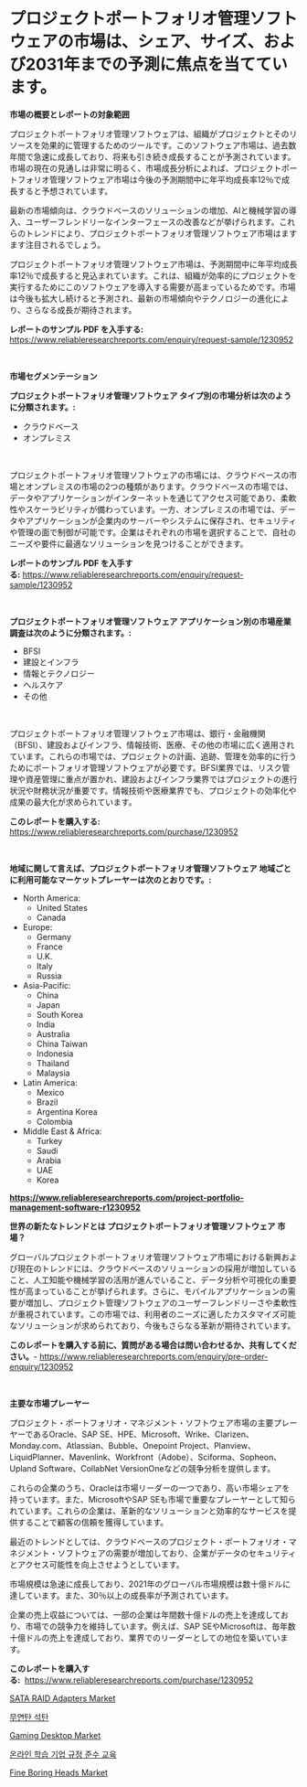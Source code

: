 <p><h1>プロジェクトポートフォリオ管理ソフトウェアの市場は、シェア、サイズ、および2031年までの予測に焦点を当てています。</h1></p><p><strong>市場の概要とレポートの対象範囲</strong></p>
<p><p>プロジェクトポートフォリオ管理ソフトウェアは、組織がプロジェクトとそのリソースを効果的に管理するためのツールです。このソフトウェア市場は、過去数年間で急速に成長しており、将来も引き続き成長することが予測されています。市場の現在の見通しは非常に明るく、市場成長分析によれば、プロジェクトポートフォリオ管理ソフトウェア市場は今後の予測期間中に年平均成長率12％で成長すると予想されています。</p><p>最新の市場傾向は、クラウドベースのソリューションの増加、AIと機械学習の導入、ユーザーフレンドリーなインターフェースの改善などが挙げられます。これらのトレンドにより、プロジェクトポートフォリオ管理ソフトウェア市場はますます注目されるでしょう。</p><p>プロジェクトポートフォリオ管理ソフトウェア市場は、予測期間中に年平均成長率12％で成長すると見込まれています。これは、組織が効率的にプロジェクトを実行するためにこのソフトウェアを導入する需要が高まっているためです。市場は今後も拡大し続けると予測され、最新の市場傾向やテクノロジーの進化により、さらなる成長が期待されます。</p></p>
<p><strong>レポートのサンプル PDF を入手する:</strong> <a href="https://www.reliableresearchreports.com/enquiry/request-sample/1230952">https://www.reliableresearchreports.com/enquiry/request-sample/1230952</a></p>
<p>&nbsp;</p>
<p><strong>市場セグメンテーション</strong></p>
<p><strong>プロジェクトポートフォリオ管理ソフトウェア タイプ別の市場分析は次のように分類されます。:</strong></p>
<p><ul><li>クラウドベース</li><li>オンプレミス</li></ul></p>
<p>&nbsp;</p>
<p><p>プロジェクトポートフォリオ管理ソフトウェアの市場には、クラウドベースの市場とオンプレミスの市場の2つの種類があります。クラウドベースの市場では、データやアプリケーションがインターネットを通じてアクセス可能であり、柔軟性やスケーラビリティが備わっています。一方、オンプレミスの市場では、データやアプリケーションが企業内のサーバーやシステムに保存され、セキュリティや管理の面で制御が可能です。企業はそれぞれの市場を選択することで、自社のニーズや要件に最適なソリューションを見つけることができます。</p></p>
<p><strong>レポートのサンプル PDF を入手する:</strong>&nbsp;<a href="https://www.reliableresearchreports.com/enquiry/request-sample/1230952">https://www.reliableresearchreports.com/enquiry/request-sample/1230952</a></p>
<p>&nbsp;</p>
<p><strong> プロジェクトポートフォリオ管理ソフトウェア アプリケーション別の市場産業調査は次のように分類されます。:</strong></p>
<p><ul><li>BFSI</li><li>建設とインフラ</li><li>情報とテクノロジー</li><li>ヘルスケア</li><li>その他</li></ul></p>
<p>&nbsp;</p>
<p><p>プロジェクトポートフォリオ管理ソフトウェア市場は、銀行・金融機関（BFSI）、建設およびインフラ、情報技術、医療、その他の市場に広く適用されています。これらの市場では、プロジェクトの計画、追跡、管理を効率的に行うためにポートフォリオ管理ソフトウェアが必要です。BFSI業界では、リスク管理や資産管理に重点が置かれ、建設およびインフラ業界ではプロジェクトの進行状況や財務状況が重要です。情報技術や医療業界でも、プロジェクトの効率化や成果の最大化が求められています。</p></p>
<p><strong>このレポートを購入する:</strong>&nbsp; <a href="https://www.reliableresearchreports.com/purchase/1230952">https://www.reliableresearchreports.com/purchase/1230952</a></p>
<p>&nbsp;</p>
<p><strong>地域に関して言えば、プロジェクトポートフォリオ管理ソフトウェア 地域ごとに利用可能なマーケットプレーヤーは次のとおりです。:</strong></p>
<p><ul>
    <li>
        North America:
        <ul>
            <li>United States</li>
            <li>Canada</li>
        </ul>
    </li>
    <li>
        Europe:
        <ul>
            <li>Germany</li>
            <li>France</li>
            <li>U.K.</li>
            <li>Italy</li>
            <li>Russia</li>
        </ul>
    </li>
    <li>
        Asia-Pacific:
        <ul>
            <li>China</li>
            <li>Japan</li>
            <li>South Korea</li>
            <li>India</li>
            <li>Australia</li>
            <li>China Taiwan</li>
            <li>Indonesia</li>
            <li>Thailand</li>
            <li>Malaysia</li>
        </ul>
    </li>
    <li>
        Latin America:
        <ul>
            <li>Mexico</li>
            <li>Brazil</li>
            <li>Argentina Korea</li>
            <li>Colombia</li>
        </ul>
    </li>
    <li>
        Middle East & Africa:
        <ul>
            <li>Turkey</li>
            <li>Saudi</li>
            <li>Arabia</li>
            <li>UAE</li>
            <li>Korea</li>
        </ul>
    </li>
    </ul></p>
<p><strong><a href="https://www.reliableresearchreports.com/project-portfolio-management-software-r1230952">https://www.reliableresearchreports.com/project-portfolio-management-software-r1230952</a></strong>&nbsp;</p>
<p><strong>世界の新たなトレンドとは プロジェクトポートフォリオ管理ソフトウェア 市場？</strong></p>
<p><p>グローバルプロジェクトポートフォリオ管理ソフトウェア市場における新興および現在のトレンドには、クラウドベースのソリューションの採用が増加していること、人工知能や機械学習の活用が進んでいること、データ分析や可視化の重要性が高まっていることが挙げられます。さらに、モバイルアプリケーションの需要が増加し、プロジェクト管理ソフトウェアのユーザーフレンドリーさや柔軟性が重視されています。この市場では、利用者のニーズに適したカスタマイズ可能なソリューションが求められており、今後もさらなる革新が期待されています。</p></p>
<p><strong>このレポートを購入する前に、質問がある場合は問い合わせるか、共有してください。</strong>- <a href="https://www.reliableresearchreports.com/enquiry/pre-order-enquiry/1230952">https://www.reliableresearchreports.com/enquiry/pre-order-enquiry/1230952</a></p>
<p>&nbsp;</p>
<p><strong>主要な市場プレーヤー</strong></p>
<p><p>プロジェクト・ポートフォリオ・マネジメント・ソフトウェア市場の主要プレーヤーであるOracle、SAP SE、HPE、Microsoft、Wrike、Clarizen、Monday.com、Atlassian、Bubble、Onepoint Project、Planview、LiquidPlanner、Mavenlink、Workfront（Adobe）、Sciforma、Sopheon、Upland Software、CollabNet VersionOneなどの競争分析を提供します。</p><p>これらの企業のうち、Oracleは市場リーダーの一つであり、高い市場シェアを持っています。また、MicrosoftやSAP SEも市場で重要なプレーヤーとして知られています。これらの企業は、革新的なソリューションと効率的なサービスを提供することで顧客の信頼を獲得しています。</p><p>最近のトレンドとしては、クラウドベースのプロジェクト・ポートフォリオ・マネジメント・ソフトウェアの需要が増加しており、企業がデータのセキュリティとアクセス可能性を向上させようとしています。</p><p>市場規模は急速に成長しており、2021年のグローバル市場規模は数十億ドルに達しています。また、30％以上の成長率が予測されています。</p><p>企業の売上収益については、一部の企業は年間数十億ドルの売上を達成しており、市場での競争力を維持しています。例えば、SAP SEやMicrosoftは、毎年数十億ドルの売上を達成しており、業界でのリーダーとしての地位を築いています。</p></p>
<p><strong>このレポートを購入する:</strong>&nbsp;&nbsp;<a href="https://www.reliableresearchreports.com/purchase/1230952">https://www.reliableresearchreports.com/purchase/1230952</a></p>
<p><p><a href="https://www.linkedin.com/pulse/sata-raid-adapters-market-report-reveals-latest-trends-growth-fv5yc?trackingId=wxXGt%2FBgbYhmq9yrxO8bmA%3D%3D">SATA RAID Adapters Market</a></p><p><a href="https://github.com/JeromeRtyau89966/Market-Research-Report-List-1/blob/main/921173028921.md">무연탄 석탄</a></p><p><a href="https://www.linkedin.com/pulse/gaming-desktop-market-trends-analysis-forecasted-period-2024-2031-ihyzf?trackingId=9DQ7vqCFMwVVhvHefXLRjg%3D%3D">Gaming Desktop Market</a></p><p><a href="https://github.com/TimmyMann6767/Market-Research-Report-List-1/blob/main/190158228920.md">온라인 학습 기업 규정 준수 교육</a></p><p><a href="https://github.com/Airanohannonzb68e5pb53oc1/Market-Research-Report-List-2/blob/main/fine-boring-heads-market.md">Fine Boring Heads Market</a></p></p>